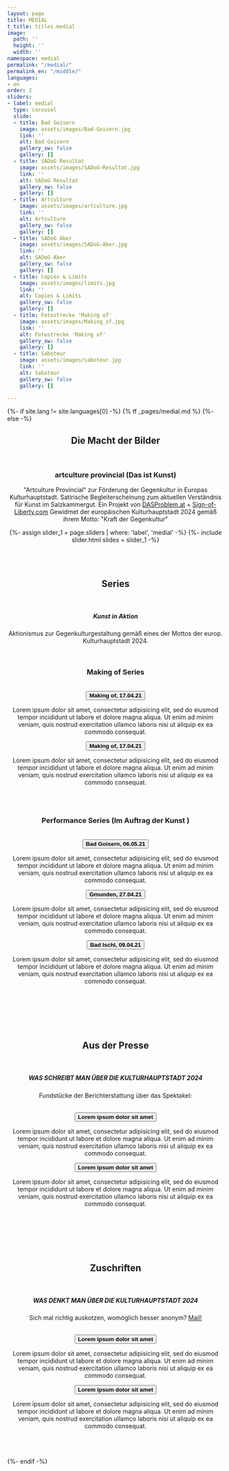 ```yaml
---
layout: page
title: MEDIAL
t_title: titles.medial
image:
  path: ''
  height: ''
  width: ''
namespace: medial
permalink: "/medial/"
permalink_en: "/middle/"
languages:
- en
order: 2
sliders:
- label: medial
  type: carousel
  slide:
  - title: Bad Goisern
    image: assets/images/Bad-Goisern.jpg
    link: ''
    alt: Bad Goisern
    gallery_sw: false
    gallery: []
  - title: SADoG Resultat
    image: assets/images/SADoG-Resultat.jpg
    link: ''
    alt: SADoG Resultat
    gallery_sw: false
    gallery: []
  - title: Artculture
    image: assets/images/artculture.jpg
    link: ''
    alt: Artculture
    gallery_sw: false
    gallery: []
  - title: SADoG Aber
    image: assets/images/SADoG-Aber.jpg
    link: ''
    alt: SADoG Aber
    gallery_sw: false
    gallery: []
  - title: Copies & Limits
    image: assets/images/limits.jpg
    link: ''
    alt: Copies & Limits
    gallery_sw: false
    gallery: []
  - title: Fotostrecke 'Making of'
    image: assets/images/Making_of.jpg
    link: ''
    alt: Fotostrecke 'Making of'
    gallery_sw: false
    gallery: []
  - title: Saboteur
    image: assets/images/saboteur.jpg
    link: ''
    alt: Saboteur
    gallery_sw: false
    gallery: []

---
```

{%- if site.lang != site.languages[0] -%}
  {% tf _pages/medial.md %}
{%- else -%}
<div align="center">
  <div class="col-12 col-lg-10 col-xl-8">
    <h2 class="post__subtitle"><span>Die Macht der Bilder</span></h2>
    <br>
    <h3>artculture provincial (Das ist Kunst)</h3>
    <p>"Artculture Provincial“ zur Förderung der Gegenkultur in Europas Kulturhauptstadt. Satirische Begleiterscheinung zum aktuellen Verständnis für Kunst im Salzkammergut. Ein Projekt von <a href="http://dasproblem.at" target="_blank" rel="noopener noreferrer">DASProblem.at</a> + <a href="http://sign-of-liberty.com" target="_blank" rel="noopener noreferrer">Sign-of-Liberty.com</a> Gewidmet der europäischen Kulturhauptstadt 2024 gemäß ihrem Motto: "Kraft der Gegenkultur"</p>
  </div>
  {%- assign slider_1 = page.sliders | where: 'label', 'medial' -%}
  {%- include slider.html slides = slider_1 -%} 
</div>

<div class="is-light_bg" align="center">
  <div class="col-12 col-lg-10 col-xl-8">
    <br> <br> <br>
    <h2 class="post__subtitle"><span>Series</span></h2>
    <br>
    <h5><strong>Kunst in Aktion</strong></h5>
    <p>Aktionismus zur Gegenkulturgestaltung gemäß eines der Mottos der europ. Kulturhauptstadt 2024.</p>
    <br>
    <h3><strong>Making of Series</strong></h3>
    <br>
  </div>
  <div class="accordion">
    <button class="accordion__button h4"><strong>Making of, 17.04.21</strong></button>
    <div class="accordion-content">
      <div class="col-12 col-lg-10 col-xl-8">
        <p>Lorem ipsum dolor sit amet, consectetur adipisicing elit, sed do eiusmod tempor incididunt ut labore et dolore magna aliqua. Ut enim ad minim veniam, quis nostrud exercitation ullamco laboris nisi ut aliquip ex ea commodo consequat.</p>
      </div>
    </div>    
    <button class="accordion__button h4"><strong>Making of, 17.04.21</strong></button>
    <div class="accordion-content">
      <div class="col-12 col-lg-10 col-xl-8">
        <p>Lorem ipsum dolor sit amet, consectetur adipisicing elit, sed do eiusmod tempor incididunt ut labore et dolore magna aliqua. Ut enim ad minim veniam, quis nostrud exercitation ullamco laboris nisi ut aliquip ex ea commodo consequat.</p>
      </div>
    </div>
  </div>
  <div class="col-12 col-lg-10 col-xl-8">
    <br><br>
    <h3><strong>Performance Series (Im Auftrag der Kunst )</strong></h3>
    <br>
  </div>
  <div class="accordion">
    <button class="accordion__button h4"><strong>Bad Goisern, 06.05.21 </strong></button>
    <div class="accordion-content">
      <div class="col-12 col-lg-10 col-xl-8">
        <p>Lorem ipsum dolor sit amet, consectetur adipisicing elit, sed do eiusmod tempor incididunt ut labore et dolore magna aliqua. Ut enim ad minim veniam, quis nostrud exercitation ullamco laboris nisi ut aliquip ex ea commodo consequat.</p>
      </div>
    </div>    
    <button class="accordion__button h4"><strong>Gmunden, 27.04.21</strong></button>
    <div class="accordion-content">
      <div class="col-12 col-lg-10 col-xl-8">
        <p>Lorem ipsum dolor sit amet, consectetur adipisicing elit, sed do eiusmod tempor incididunt ut labore et dolore magna aliqua. Ut enim ad minim veniam, quis nostrud exercitation ullamco laboris nisi ut aliquip ex ea commodo consequat.</p>
      </div>
    </div>
    <button class="accordion__button h4"><strong>Bad Ischl, 09.04.21</strong></button>
    <div class="accordion-content">
      <div class="col-12 col-lg-10 col-xl-8">
        <p>Lorem ipsum dolor sit amet, consectetur adipisicing elit, sed do eiusmod tempor incididunt ut labore et dolore magna aliqua. Ut enim ad minim veniam, quis nostrud exercitation ullamco laboris nisi ut aliquip ex ea commodo consequat.</p>
      </div>
    </div>
  </div>
  <br> <br> <br>
</div>

<div align="center">
  <div class="col-12 col-lg-10 col-xl-8">
    <br> <br>
    <h2 class="post__subtitle"><span>Aus der Presse</span></h2>
    <br>
    <h5><strong>WAS SCHREIBT MAN ÜBER DIE KULTURHAUPTSTADT 2024</strong></h5>
    <p>Fundstücke der Berichterstattung über das Spektakel:</p>
    <br>
  </div>
  <div class="accordion">
    <button class="accordion__button h4"><strong>Lorem ipsum dolor sit amet</strong></button>
    <div class="accordion-content">
      <div class="col-12 col-lg-10 col-xl-8">
        <p>Lorem ipsum dolor sit amet, consectetur adipisicing elit, sed do eiusmod tempor incididunt ut labore et dolore magna aliqua. Ut enim ad minim veniam, quis nostrud exercitation ullamco laboris nisi ut aliquip ex ea commodo consequat.</p>
      </div>
    </div>    
    <button class="accordion__button h4"><strong>Lorem ipsum dolor sit amet</strong></button>
    <div class="accordion-content">
      <div class="col-12 col-lg-10 col-xl-8">
        <p>Lorem ipsum dolor sit amet, consectetur adipisicing elit, sed do eiusmod tempor incididunt ut labore et dolore magna aliqua. Ut enim ad minim veniam, quis nostrud exercitation ullamco laboris nisi ut aliquip ex ea commodo consequat.</p>
      </div>
    </div>
  </div>
  <br> <br>
</div>

<div class="is-light_bg" align="center">
  <div class="col-12 col-lg-10 col-xl-8">
    <br> <br> <br>
    <h2 class="post__subtitle"><span>Zuschriften</span></h2>
    <br>
    <h5><strong>WAS DENKT MAN ÜBER DIE KULTURHAUPTSTADT 2024</strong></h5>
    <p>Sich mal richtig auskotzen, womöglich besser anonym? <a href="mailto:{{ site.contact.email }}">Mail!</a></p>
    <br>
  </div>
  <div class="accordion">  
    <button class="accordion__button h4"><strong>Lorem ipsum dolor sit amet</strong></button>
    <div class="accordion-content">
      <div class="col-12 col-lg-10 col-xl-8">
        <p>Lorem ipsum dolor sit amet, consectetur adipisicing elit, sed do eiusmod tempor incididunt ut labore et dolore magna aliqua. Ut enim ad minim veniam, quis nostrud exercitation ullamco laboris nisi ut aliquip ex ea commodo consequat.</p>
      </div>
    </div>    
    <button class="accordion__button h4"><strong>Lorem ipsum dolor sit amet</strong></button>
    <div class="accordion-content">
      <div class="col-12 col-lg-10 col-xl-8">
        <p>Lorem ipsum dolor sit amet, consectetur adipisicing elit, sed do eiusmod tempor incididunt ut labore et dolore magna aliqua. Ut enim ad minim veniam, quis nostrud exercitation ullamco laboris nisi ut aliquip ex ea commodo consequat.</p>
      </div>
    </div>
  </div>
  <br> <br> <br>
</div>
{%- endif -%}